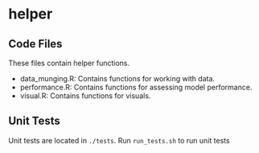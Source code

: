 # helper

## Code Files

These files contain helper functions.

* data_munging.R: Contains functions for working with data.
* performance.R: Contains functions for assessing model performance.
* visual.R: Contains functions for visuals.

## Unit Tests

Unit tests are located in `./tests`. Run `run_tests.sh` to run unit tests
